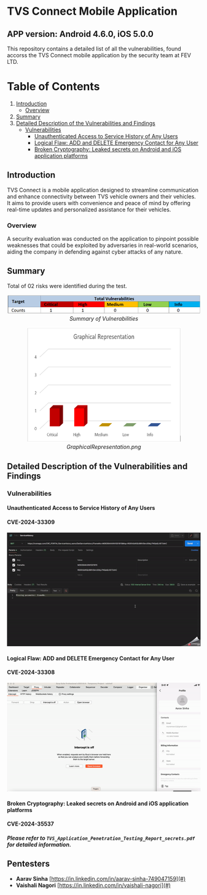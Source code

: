 # TVS Connect Mobile Application
## APP version: Android 4.6.0, iOS 5.0.0
This repository contains a detailed list of all the vulnerabilities, found accorss the TVS Connect mobile application by the security team at FEV LTD.


# Table of Contents

1. [Introduction](#introduction)
    - [Overview](#overview)
2. [Summary](#summary)
3. [Detailed Description of the Vulnerabilities and Findings](#detailed-description-of-the-vulnerabilities-and-findings)
    - [Vulnerabilities](#vulnerabilities)
        - [Unauthenticated Access to Service History of Any Users](#unauthenticated-access-to-service-history-of-any-users)
        - [Logical Flaw: ADD and DELETE Emergency Contact for Any User](#logical-flaw-add-and-delete-emergency-contact-for-any-user)
        - [Broken Cryptography: Leaked secrets on Android and iOS application platforms](#broken-cryptography-leaked-secrets-on-android-and-iOS-application-platforms)

## Introduction
TVS Connect is a mobile application designed to streamline communication and enhance connectivity between TVS vehicle owners and their vehicles. It aims to provide users with convenience and peace of mind by offering real-time updates and personalized assistance for their vehicles.

### Overview
A security evaluation was conducted on the application to pinpoint possible weaknesses that could be exploited by adversaries in real-world scenarios, aiding the company in defending against cyber attacks of any nature.

## Summary

Total of 02 risks were identified during the test.


<p align="center">
  <img src="img/summaryOfVulnerabilities.png" alt="Summary of Vulnerabilities" />
  <br>
  <em>Summary of Vulnerabilities</em>
</p>

<p align="center">
  <img src="img/GraphicalRepresentation.png" alt="Graphical View" width="400" height="300" />
  <br>
  <em>GraphicalRepresentation.png</em>
</p>

## Detailed Description of the Vulnerabilities and Findings

### Vulnerabilities

#### Unauthenticated Access to Service History of Any Users
#### CVE-2024-33309

![Unprotected API: Access to Service Histories of any Users](vid/TVS_information_Disclosure.gif)

#### Logical Flaw: ADD and DELETE Emergency Contact for Any User
#### CVE-2024-33308

![Logical Flaw: ADD and DELETE Emergency Contact for Any User](vid/video2.gif)

#### Broken Cryptography: Leaked secrets on Android and iOS application platforms
#### CVE-2024-35537

##### Please refer to `TVS_Application_Penetration_Testing_Report_secrets.pdf` for detailed information.

## Pentesters
 - **Aarav Sinha** [https://in.linkedin.com/in/aarav-sinha-749047159](#)
 - **Vaishali Nagori** [https://in.linkedin.com/in/vaishali-nagori](#)
